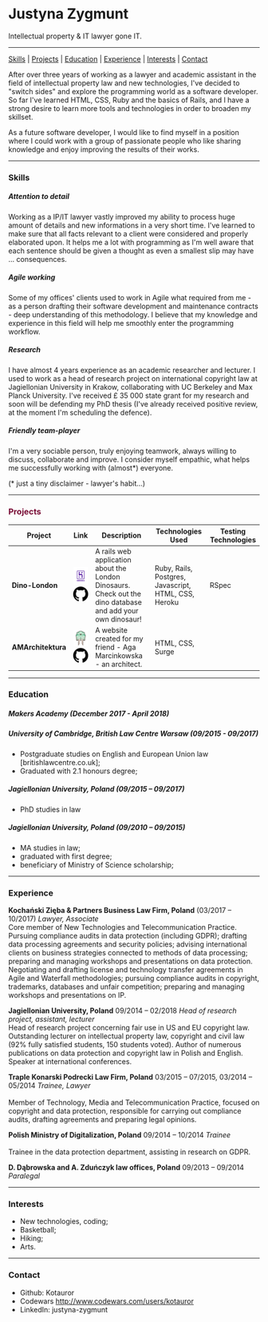 # Justyna Zygmunt

Intellectual property & IT lawyer gone IT.

***

[Skills](#skills) | [Projects](#projects) | [Education](#education) | [Experience](#experience) | [Interests](#interests) | [Contact](#contact) 

After over three years of working as a lawyer and academic assistant in the field of intellectual property law and new technologies, I've decided to "switch sides" and explore the programming world as a software developer. So far I've learned HTML, CSS, Ruby and the basics of Rails, and I have a strong desire to learn more tools and technologies in order to broaden my skillset.

As a future software developer, I would like to find myself in a position where I could work with a group of passionate people who like sharing knowledge and enjoy improving the results of their works.

***

### <a name="skills">Skills</a>

##### Attention to detail

Working as a IP/IT lawyer vastly improved my ability to process huge amount of details and new informations in a very short time. I've learned to make sure that all facts relevant to a client were considered and properly elaborated upon. It helps me a lot with programming as I'm well aware that each sentence should be given a thought as even a smallest slip may have ... consequences.

##### Agile working

Some of my offices' clients used to work in Agile what required from me - as a person drafting their software development and maintenance contracts - deep understanding of this methodology. I believe that my knowledge and experience in this field will help me smoothly enter the programming workflow.

##### Research

I have almost 4 years experience as an academic researcher and lecturer. I used to work as a head of research project on international copyright law at Jagiellonian University in Krakow, collaborating with UC Berkeley and Max Planck University. I've received £ 35 000 state grant for my research and soon will be defending my PhD thesis (I've already received positive review, at the moment I'm scheduling the defence).

##### Friendly team-player

I'm a very sociable person, truly enjoying teamwork, always willing to discuss, collaborate and improve. I consider myself empathic, what helps me successfully working with (almost*) everyone.

(* just a tiny disclaimer - lawyer's habit...)

***

### <a name="projects"><span style="color:#7a0f38">Projects</span></a>

Project | Link | Description | Technologies Used| Testing Technologies
--- | --- | --- | --- | ---
**Dino-London** | <a href="https://london-dinosaurs.herokuapp.com"><img src="logos/hosting_heroku.png" width="60"></a><a href="https://github.com/Kotauror/Dinosaurs"><img src="logos/github.png" width="60"></a> |A rails web application about the London Dinosaurs. Check out the dino database and add your own dinosaur! | Ruby, Rails, Postgres, Javascript, HTML, CSS, Heroku | RSpec
**AMArchitektura** | <a href="http://amarchitektura.surge.sh"><img src="logos/surge.png" width="60"></a> <a href="https://github.com/Kotauror/AMArchitektura"><img src="logos/github.png" width="60"></a> | A website created for my friend - Aga Marcinkowska - an architect. | HTML, CSS, Surge |

***

### <a name="education">Education</a>

##### Makers Academy (December 2017 - April 2018)

##### University of Cambridge, British Law Centre Warsaw (09/2015 - 09/2017)
* Postgraduate studies on English and European Union law [britishlawcentre.co.uk];
* Graduated with 2.1 honours degree;

##### Jagiellonian University, Poland (09/2015 – 09/2017)
* PhD studies in law

##### Jagiellonian University, Poland (09/2010 – 09/2015)
* MA studies in law;
* graduated with first degree;
* beneficiary of Ministry of Science scholarship;

***

### <a name="experience">Experience</a>

**Kochański Zięba & Partners Business Law Firm, Poland** (03/2017 – 10/2017)
*Lawyer, Associate* <br>
Core member of New Technologies and Telecommunication Practice. <br>
Pursuing compliance audits in data protection (including GDPR); drafting data processing agreements and security policies; advising international clients on business strategies connected to methods of data processing; preparing and managing workshops and presentations on data protection. <br>
Negotiating and drafting license and technology transfer agreements in Agile and Waterfall methodologies; pursuing compliance audits in copyright, trademarks, databases and unfair competition; preparing and managing workshops and presentations on IP.

**Jagiellonian University, Poland** 09/2014 – 02/2018
*Head of research project, assistant, lecturer* <br>
Head of research project concerning fair use in US and EU copyright law. Outstanding lecturer on intellectual property law, copyright and civil law (92% fully satisfied students, 150 students voted). Author of numerous publications on data protection and copyright law in Polish and English. Speaker at international conferences.

**Traple Konarski Podrecki Law Firm, Poland** 03/2015 – 07/2015, 03/2014 – 05/2014
*Trainee, Lawyer* <br>     
Member of Technology, Media and Telecommunication Practice, focused on copyright and data protection, responsible for carrying out compliance audits, drafting agreements and preparing legal opinions.

**Polish Ministry of Digitalization, Poland** 09/2014 – 10/2014
*Trainee* <br>                                      
Trainee in the data protection department, assisting in research on GDPR.  

**D. Dąbrowska and A. Zduńczyk law offices, Poland** 09/2013 – 09/2014
*Paralegal* <br>

***

### <a name="interests">Interests</a>

* New technologies, coding;
* Basketball;
* Hiking;
* Arts.

***

### <a name="contact">Contact</a>

* Github: Kotauror
* Codewars http://www.codewars.com/users/kotauror
* LinkedIn: justyna-zygmunt
